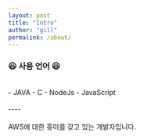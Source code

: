 ```yaml
---
layout: post
title: "Intro"
author: "gill"
permalink: /about/
---
```


### &#128515; 사용 언어 &#128515;
<br/>
-  JAVA
-  C
-  NodeJs
-  JavaScript
<br/>
<br/>
----
<br/>
<br/>
AWS에 대한 흥미를 갖고 있는 개발자입니다.
